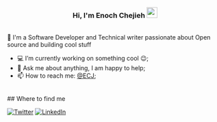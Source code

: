 <h3 align="center">
  Hi, I'm Enoch Chejieh <img src="https://media.giphy.com/media/hvRJCLFzcasrR4ia7z/giphy.gif" width="25px">
</h3>

<br />
🚀 I'm a Software Developer and Technical writer passionate about Open source and building cool stuff 
<br />

- 💻 I’m currently working on something cool :wink:;
- 💬 Ask me about anything, I am happy to help;
- 📫 How to reach me: [@ECJ](https://twitter.com/EnochChejieh);

<br />
## Where to find me
<br />

<a href="https://twitter.com/EnochChejieh" target="_blank"><img alt="Twitter" src="https://img.shields.io/badge/twitter-%231DA1F2.svg?&style=for-the-badge&logo=twitter&logoColor=white" /></a> 
<a href="https://www.linkedin.com/in/enoch-chejieh-a39652155/" target="_blank"><img alt="LinkedIn" src="https://img.shields.io/badge/linkedin-%230077B5.svg?&style=for-the-badge&logo=linkedin&logoColor=white" /></a>
